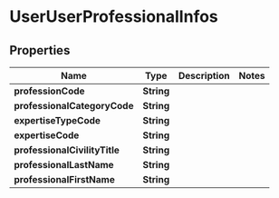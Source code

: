 # UserUserProfessionalInfos

## Properties
Name | Type | Description | Notes
------------ | ------------- | ------------- | -------------
**professionCode** | **String** |  | 
**professionalCategoryCode** | **String** |  | 
**expertiseTypeCode** | **String** |  | 
**expertiseCode** | **String** |  | 
**professionalCivilityTitle** | **String** |  | 
**professionalLastName** | **String** |  | 
**professionalFirstName** | **String** |  | 
